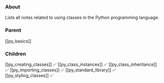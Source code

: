 ### About
Lists all notes related to using classes in the Python programming language.

### Parent
[[py_basics]]

### Children
[[py_creating_classes]] ✅
[[py_class_instances]] ✅
[[py_class_inheritance]] ✅
[[py_importing_classes]] ✅
[[py_standard_library]] ✅
[[py_styling_classes]] ✅